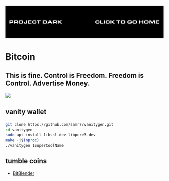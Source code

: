 [![](media/project_dark_home.png)](documentation.md)

# Bitcoin

## This is fine. Control is Freedom. Freedom is Control. Advertise Money.

![](media/2018-10-08T1429Z.png)

## vanity wallet

```Bash
git clone https://github.com/samr7/vanitygen.git
cd vanitygen
sudo apt install libssl-dev libpcre3-dev
make -j$(nproc)
./vanitygen 1SuperCoolName
```

## tumble coins

- [BitBlender](http://bitblendervrfkzr.onion)

